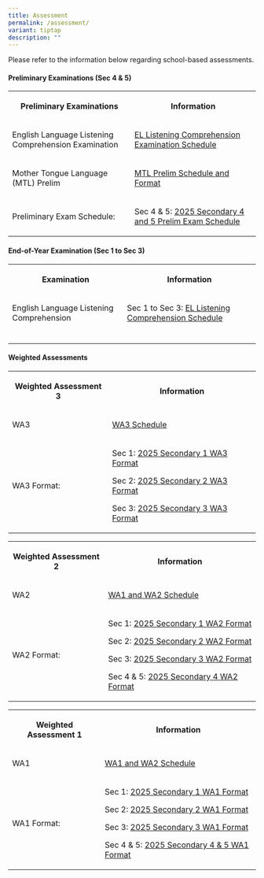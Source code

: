 ```yaml
---
title: Assessment
permalink: /assessment/
variant: tiptap
description: ""
---
```

<p>Please refer to the information below regarding school-based assessments.</p>
<h4>Preliminary Examinations (Sec 4 &amp; 5)</h4>
<table style="minWidth: 50px">
<colgroup>
<col>
<col>
</colgroup>
<tbody>
<tr>
<th rowspan="1" colspan="1">
<p>Preliminary Examinations</p>
</th>
<th rowspan="1" colspan="1">
<p>Information</p>
</th>
</tr>
<tr>
<td rowspan="1" colspan="1">
<p>English Language Listening Comprehension Examination</p>
</td>
<td rowspan="1" colspan="1">
<p><a href="/files/Assessment/2025 Assessment/HS_2025_095_Letter_for_EOY_EL_LC_Exam.pdf" rel="noopener nofollow" target="_blank">EL Listening Comprehension Examination Schedule</a>
</p>
</td>
</tr>
<tr>
<td rowspan="1" colspan="1">
<p>Mother Tongue Language (MTL) Prelim</p>
</td>
<td rowspan="1" colspan="1">
<p><a href="/files/Assessment/2025 Assessment/Sec_4_MTL_Preliminary_Examination_2025__For_Web_.pdf" rel="noopener noreferrer nofollow" target="_blank">MTL Prelim Schedule and Format</a>
</p>
</td>
</tr>
<tr>
<td rowspan="1" colspan="1">
<p>Preliminary Exam Schedule:</p>
</td>
<td rowspan="1" colspan="1">
<p>Sec 4 &amp; 5: <a href="/files/Assessment/2025 Assessment/2025_Preliminary_Exam_Schedule_for_School_website.pdf" rel="noopener nofollow" target="_blank">2025 Secondary 4 and 5 Prelim Exam Schedule</a>
</p>
</td>
</tr>
</tbody>
</table>
<p></p>
<h4>End-of-Year Examination (Sec 1 to Sec 3)</h4>
<table style="minWidth: 50px">
<colgroup>
<col>
<col>
</colgroup>
<tbody>
<tr>
<th rowspan="1" colspan="1">
<p>Examination</p>
</th>
<th rowspan="1" colspan="1">
<p>Information</p>
</th>
</tr>
<tr>
<td rowspan="1" colspan="1">
<p>English Language Listening Comprehension</p>
</td>
<td rowspan="1" colspan="1">
<p>Sec 1 to Sec 3: <a href="/files/Assessment/2025 Assessment/HS_2025_095_Letter_for_EOY_EL_LC_Exam.pdf" rel="noopener nofollow" target="_blank">EL Listening Comprehension Schedule</a>
</p>
</td>
</tr>
<tr>
<td rowspan="1" colspan="1">
<p></p>
</td>
<td rowspan="1" colspan="1">
<p></p>
<p></p>
</td>
</tr>
</tbody>
</table>
<p></p>
<h4>Weighted Assessments</h4>
<table style="minWidth: 50px">
<colgroup>
<col>
<col>
</colgroup>
<tbody>
<tr>
<th rowspan="1" colspan="1">
<p>Weighted Assessment 3</p>
</th>
<th rowspan="1" colspan="1">
<p>Information</p>
</th>
</tr>
<tr>
<td rowspan="1" colspan="1">
<p>WA3</p>
</td>
<td rowspan="1" colspan="1">
<p><a href="/files/Assessment/2025 Assessment/WA_3_Schedule_for_website.pdf" rel="noopener nofollow" target="_blank">WA3 Schedule</a>
</p>
</td>
</tr>
<tr>
<td rowspan="1" colspan="1">
<p>WA3 Format:</p>
</td>
<td rowspan="1" colspan="1">
<p>Sec 1: <a href="/files/Assessment/2025 Assessment/2025_Secondary_1_WA3_Format.pdf" rel="noopener nofollow" target="_blank">2025 Secondary 1 WA3 Format</a>
</p>
<p>Sec 2: <a href="/files/Assessment/2025 Assessment/2025_Secondary_2_WA3_Format.pdf" rel="noopener nofollow" target="_blank">2025 Secondary 2 WA3 Format</a>
</p>
<p>Sec 3: <a href="/files/Assessment/2025 Assessment/2025_Secondary_3_WA3_Format.pdf" rel="noopener nofollow" target="_blank">2025 Secondary 3 WA3 Format</a>
</p>
<p></p>
</td>
</tr>
</tbody>
</table>
<p></p>
<table style="minWidth: 50px">
<colgroup>
<col>
<col>
</colgroup>
<tbody>
<tr>
<th rowspan="1" colspan="1">
<p>Weighted Assessment 2</p>
</th>
<th rowspan="1" colspan="1">
<p>Information</p>
</th>
</tr>
<tr>
<td rowspan="1" colspan="1">
<p>WA2</p>
</td>
<td rowspan="1" colspan="1">
<p><a href="/files/Assessment/2025 Assessment/2025_WA1_Information_for_website_final.pdf" rel="noopener nofollow" target="_blank">WA1 and WA2 Schedule</a>
</p>
</td>
</tr>
<tr>
<td rowspan="1" colspan="1">
<p>WA2 Format:</p>
</td>
<td rowspan="1" colspan="1">
<p>Sec 1: <a href="/files/Assessment/2025 Assessment/2025_Secondary_1_WA2_Format.pdf" rel="noopener nofollow" target="_blank">2025 Secondary 1 WA2 Format</a>
</p>
<p>Sec 2: <a href="/files/Assessment/2025 Assessment/2025_Secondary_2_WA2_Format.pdf" rel="noopener nofollow" target="_blank">2025 Secondary 2 WA2 Format</a>
</p>
<p>Sec 3: <a href="/files/Assessment/2025 Assessment/2025_Secondary_3_WA2_Format.pdf" rel="noopener nofollow" target="_blank">2025 Secondary 3 WA2 Format</a>
</p>
<p>Sec 4 &amp; 5: <a href="/files/Assessment/2025 Assessment/2025_Secondary_4_5_WA2_Format.pdf" rel="noopener nofollow" target="_blank">2025 Secondary 4 WA2 Format</a>
</p>
</td>
</tr>
</tbody>
</table>
<p></p>
<table style="minWidth: 50px">
<colgroup>
<col>
<col>
</colgroup>
<tbody>
<tr>
<th rowspan="1" colspan="1">
<p>Weighted Assessment 1</p>
</th>
<th rowspan="1" colspan="1">
<p>Information</p>
</th>
</tr>
<tr>
<td rowspan="1" colspan="1">
<p>WA1</p>
</td>
<td rowspan="1" colspan="1">
<p><a href="/files/Assessment/2025 Assessment/2025_WA1_Information_for_website_final.pdf" rel="noopener nofollow" target="_blank">WA1 and WA2 Schedule</a>
</p>
</td>
</tr>
<tr>
<td rowspan="1" colspan="1">
<p>WA1 Format:</p>
</td>
<td rowspan="1" colspan="1">
<p>Sec 1: <a href="/files/Assessment/2025 Assessment/2025_Secondary_1_WA1_Format.pdf" rel="noopener nofollow" target="_blank">2025 Secondary 1 WA1 Format</a>
</p>
<p>Sec 2: <a href="/files/Assessment/2025 Assessment/2025_Secondary_2_WA1_Format.pdf" rel="noopener nofollow" target="_blank">2025 Secondary 2 WA1 Format</a>
</p>
<p>Sec 3: <a href="/files/Assessment/2025 Assessment/2025_Secondary_3_WA1_Format.pdf" rel="noopener nofollow" target="_blank">2025 Secondary 3 WA1 Format</a>
</p>
<p>Sec 4 &amp; 5: <a href="/files/Assessment/2025 Assessment/2025_Secondary_4_5_WA1_Format.pdf" rel="noopener nofollow" target="_blank">2025 Secondary 4 &amp; 5 WA1 Format</a>
</p>
</td>
</tr>
</tbody>
</table>
<p></p>